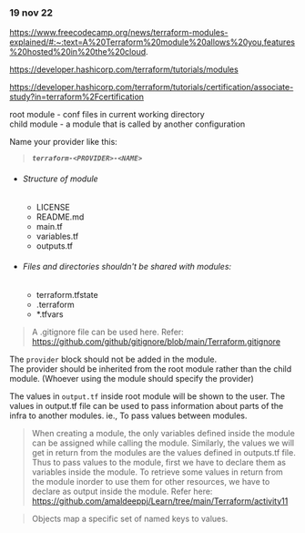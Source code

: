 
### 19 nov 22

https://www.freecodecamp.org/news/terraform-modules-explained/#:~:text=A%20Terraform%20module%20allows%20you,features%20hosted%20in%20the%20cloud.

https://developer.hashicorp.com/terraform/tutorials/modules

https://developer.hashicorp.com/terraform/tutorials/certification/associate-study?in=terraform%2Fcertification



root module - conf files in current working directory   
child module - a module that is called by another configuration



Name your provider like this:
> ***`terraform-<PROVIDER>-<NAME>`***




* ###### Structure of module
    * LICENSE
    * README.md
    * main.tf
    * variables.tf
    * outputs.tf



* ###### Files and directories shouldn't be shared with modules: 
    * terraform.tfstate 
    * .terraform 
    * *.tfvars 


> A .gitignore file can be used here. Refer: https://github.com/github/gitignore/blob/main/Terraform.gitignore



The `provider` block should not be added in the module.   
The provider should be inherited from the root module rather than the child module. (Whoever using the module should specify the provider)   



The values in `output.tf` inside root module will be shown to the user. 
The values in output.tf file can be used to pass information about parts of the infra to another modules. ie., To pass values between modules. 



> When creating a module, the only variables defined inside the module can be assigned while calling the module. Similarly, the values we will get in return from the modules are the values defined in outputs.tf file. Thus to pass values to the module, first we have to declare them as variables inside the module. To retrieve some values in return from the module inorder to use them for other resources, we have to declare as output inside the module. Refer here:   
https://github.com/amaldeeppj/Learn/tree/main/Terraform/activity11   





> Objects map a specific set of named keys to values.   
